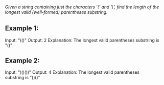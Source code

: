 ###### Given a string containing just the characters '(' and ')', find the length of the longest valid (well-formed) parentheses substring.

## Example 1:

Input: "(()"
Output: 2
Explanation: The longest valid parentheses substring is "()"

## Example 2:

Input: ")()())"
Output: 4
Explanation: The longest valid parentheses substring is "()()"


